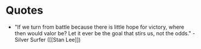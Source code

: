 # Quotes

- "If we turn from battle because there is little hope for victory, where then would valor be? Let it ever be the goal that stirs us, not the odds." - Silver Surfer ([[Stan Lee]]) 